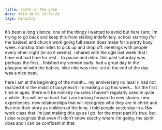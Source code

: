 ```yaml
---
title: teeth in the game
date: 2018-10-01 13:34:23
tags: ministry
---
```

it’s been a long silence. one of the things i wanted to avoid but here i am; i’m trying to go back and keep this from stalling indefinitely. school starting (for the babies) and church work going full steam does make for a pretty busy week. nonstop train rides to pick up and drop off. meetings with people every other night (or so it seems). i shared with the cgls last week that i have not had time for rest… to pause and relax. this past saturday was perhaps the first… finished my sermon early. had a great day in the playground with the babies. bike ride was nice. snl at the end of the day was a nice treat.

here i am at the beginning of the month… my anniversary no less! (i had not realized it in the midst of busyness!) i’m leading a cg this week… for the first time in ages. there will be ministry muscles i haven’t regularly used in quite a while. this will be so hard. but i am looking forward to new stories. new experiences. new relationships that will recognize who they are in christ and live into their story as children of the king. i told people yesterday in a f&w work class that i’m just making this up as i go. for the most part it’s true. but i also recognize that even if i don’t know exactly where i’m going, the spirit does and i can be confident in that.
